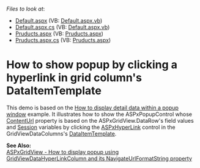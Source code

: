 <!-- default file list -->
*Files to look at*:

* [Default.aspx](./CS/WebSite/Default.aspx) (VB: [Default.aspx.vb](./VB/WebSite/Default.aspx.vb))
* [Default.aspx.cs](./CS/WebSite/Default.aspx.cs) (VB: [Default.aspx.vb](./VB/WebSite/Default.aspx.vb))
* [Pruducts.aspx](./CS/WebSite/Pruducts.aspx) (VB: [Pruducts.aspx](./VB/WebSite/Pruducts.aspx))
* [Pruducts.aspx.cs](./CS/WebSite/Pruducts.aspx.cs) (VB: [Pruducts.aspx](./VB/WebSite/Pruducts.aspx))
<!-- default file list end -->
# How to show popup by clicking a hyperlink in grid column's DataItemTemplate


<p>This demo is based on the <a href="https://www.devexpress.com/Support/Center/p/e2193">How to display detail data within a popup window</a> example. It illustrates how to show the ASPxPopupControl whose <a href="http://documentation.devexpress.com/#AspNet/DevExpressWebASPxPopupControlASPxPopupControl_ContentUrltopic">ContentUrl</a> property is based on the ASPxGridView.DataRow's field values and <a href="http://msdn.microsoft.com/en-us/library/ms972429.aspx">Session</a> variables by clicking the <a href="http://documentation.devexpress.com/#AspNet/clsDevExpressWebASPxEditorsASPxHyperLinktopic">ASPxHyperLink</a> control in the GridViewDataColumns's <a href="http://documentation.devexpress.com/#AspNet/DevExpressWebASPxGridViewGridViewDataColumn_DataItemTemplatetopic">DataItemTemplate</a>.</p>
<p><strong>See Also:</strong><br> <a href="https://www.devexpress.com/Support/Center/p/E2193">ASPxGridView - How to display popup using GridViewDataHyperLinkColumn and its NavigateUrlFormatString property</a></p>

<br/>


